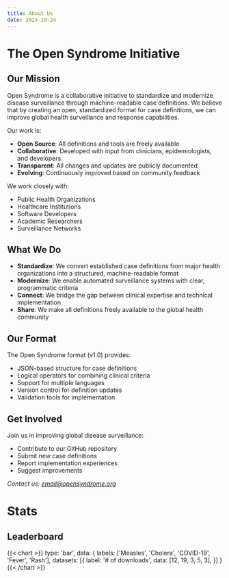 ```yaml
---
title: About Us
date: 2024-10-24
---
```


# The Open Syndrome Initiative

## Our Mission

Open Syndrome is a collaborative initiative to standardize and modernize disease surveillance through machine-readable case definitions.
We believe that by creating an open, standardized format for case definitions, we can improve global health surveillance and response capabilities.

Our work is:

* **Open Source**: All definitions and tools are freely available
* **Collaborative**: Developed with input from clinicians, epidemiologists, and developers
* **Transparent**: All changes and updates are publicly documented
* **Evolving**: Continuously improved based on community feedback

We work closely with:

* Public Health Organizations
* Healthcare Institutions
* Software Developers
* Academic Researchers
* Surveillance Networks

## What We Do

* **Standardize**: We convert established case definitions from major health organizations into a structured, machine-readable format
* **Modernize**: We enable automated surveillance systems with clear, programmatic criteria
* **Connect**: We bridge the gap between clinical expertise and technical implementation
* **Share**: We make all definitions freely available to the global health community

## Our Format

The Open Syndrome format (v1.0) provides:

* JSON-based structure for case definitions
* Logical operators for combining clinical criteria
* Support for multiple languages
* Version control for definition updates
* Validation tools for implementation

## Get Involved

Join us in improving global disease surveillance:

* Contribute to our GitHub repository
* Submit new case definitions
* Report implementation experiences
* Suggest improvements

*Contact us: [email@opensyndrome.org](mailto:email@opensyndrome.org)*

# Stats

## Leaderboard

{{< chart >}}
type: 'bar',
data: {
  labels: ['Measles', 'Cholera', 'COVID-19', 'Fever', 'Rash'],
  datasets: [{
    label: '# of downloads',
    data: [12, 19, 3, 5, 3],
  }]
}
{{< /chart >}}
